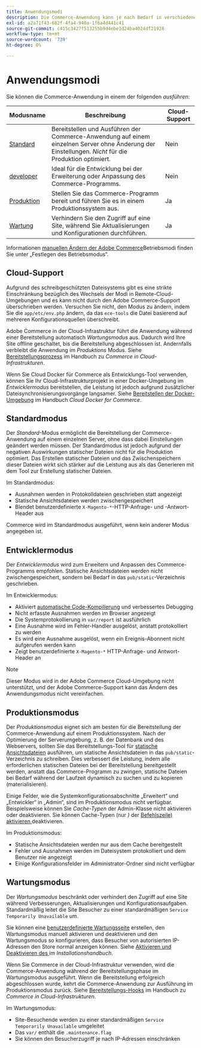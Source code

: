 ```yaml
---
title: Anwendungsmodi
description: Die Commerce-Anwendung kann je nach Bedarf in verschiedenen Modi ausgeführt werden. Eine detaillierte Liste der verfügbaren Anwendungsmodi anzeigen.
exl-id: a2a71f43-682f-4fa4-940a-1f6a4d441c41
source-git-commit: c415c3427f513255b9d4ebe1d24ba4024df21928
workflow-type: tm+mt
source-wordcount: '739'
ht-degree: 0%

---
```


# Anwendungsmodi

Sie können die Commerce-Anwendung in einem der folgenden _ausführen_:

| Modusname | Beschreibung | Cloud-Support |
| ------------------------ | ------------------- | ------------- |
| [Standard](#default-mode) | Bereitstellen und Ausführen der Commerce-Anwendung auf einem einzelnen Server ohne Änderung der Einstellungen. _Nicht_ für die Produktion optimiert. | Nein |
| [developer](#developer-mode) | Ideal für die Entwicklung bei der Erweiterung oder Anpassung des Commerce-Programms. | Nein |
| [Produktion](#production-mode) | Stellen Sie das Commerce-Programm bereit und führen Sie es in einem Produktionssystem aus. | Ja |
| [Wartung](#maintenance-mode) | Verhindern Sie den Zugriff auf eine Site, während Sie Aktualisierungen und Konfigurationen durchführen. | Ja |

Informationen [ manuellen Ändern der Adobe Commerce](../cli/set-mode.md)Betriebsmodi finden Sie unter „Festlegen des Betriebsmodus“.

## Cloud-Support

Aufgrund des schreibgeschützten Dateisystems gibt es eine strikte Einschränkung bezüglich des Wechsels der Modi in Remote-Cloud-Umgebungen und es kann nicht durch den Adobe Commerce-Support überschrieben werden. Versuchen Sie nicht, den Modus zu ändern, indem Sie die `app/etc/env.php` ändern, da das `ece-tools` die Datei basierend auf mehreren Konfigurationsquellen überschreibt.

Adobe Commerce in der Cloud-Infrastruktur führt die Anwendung während einer Bereitstellung automatisch _Wartungsmodus_ aus. Dadurch wird Ihre Site offline geschaltet, bis die Bereitstellung abgeschlossen ist. Andernfalls verbleibt die Anwendung im _Produktions_ Modus. Siehe [Bereitstellungsprozess](https://experienceleague.adobe.com/docs/commerce-cloud-service/user-guide/develop/deploy/process.html#deploy-phase) im Handbuch zu _Commerce in Cloud-Infrastrukturen_.

Wenn Sie Cloud Docker für Commerce als Entwicklungs-Tool verwenden, können Sie Ihr Cloud-Infrastrukturprojekt in einer Docker-Umgebung im _Entwicklermodus_ bereitstellen, die Leistung ist jedoch aufgrund zusätzlicher Dateisynchronisierungsvorgänge langsamer. Siehe [Bereitstellen der Docker-Umgebung](https://developer.adobe.com/commerce/cloud-tools/docker/deploy/#launch-mode) im Handbuch _Cloud Docker for Commerce_.


## Standardmodus

Der _Standard_-Modus ermöglicht die Bereitstellung der Commerce-Anwendung auf einem einzelnen Server, ohne dass dabei Einstellungen geändert werden müssen. Der Standardmodus ist jedoch aufgrund der negativen Auswirkungen statischer Dateien nicht für die Produktion optimiert. Das Erstellen statischer Dateien und das Zwischenspeichern dieser Dateien wirkt sich stärker auf die Leistung aus als das Generieren mit dem Tool zur Erstellung statischer Dateien.

Im Standardmodus:

- Ausnahmen werden in Protokolldateien geschrieben statt angezeigt
- Statische Ansichtsdateien werden zwischengespeichert
- Blendet benutzerdefinierte `X-Magento-*`-HTTP-Anfrage- und -Antwort-Header aus

Commerce wird im Standardmodus ausgeführt, wenn kein anderer Modus angegeben ist.

## Entwicklermodus

Der _Entwicklermodus_ wird zum Erweitern und Anpassen des Commerce-Programms empfohlen. Statische Ansichtsdateien werden nicht zwischengespeichert, sondern bei Bedarf in das `pub/static`-Verzeichnis geschrieben.

Im Entwicklermodus:

- Aktiviert [automatische Code-Kompilierung](../cli/code-compiler.md) und verbessertes Debugging
- Nicht erfasste Ausnahmen werden im Browser angezeigt
- Die Systemprotokollierung in `var/report` ist ausführlich
- Eine Ausnahme wird im Fehler-Handler ausgelöst, anstatt protokolliert zu werden
- Es wird eine Ausnahme ausgelöst, wenn ein Ereignis-Abonnent nicht aufgerufen werden kann
- Zeigt benutzerdefinierte `X-Magento-*` HTTP-Anfrage- und Antwort-Header an

>[!NOTE]
>
>Dieser Modus wird in der Adobe Commerce Cloud-Umgebung nicht unterstützt, und der Adobe Commerce-Support kann das Ändern des Anwendungsmodus nicht vereinfachen.

## Produktionsmodus

Der _Produktionsmodus_ eignet sich am besten für die Bereitstellung der Commerce-Anwendung auf einem Produktionssystem. Nach der Optimierung der Serverumgebung, z. B. der Datenbank und des Webservers, sollten Sie das Bereitstellungs-Tool für [statische Ansichtsdateien](../cli/static-view-file-deployment.md) ausführen, um statische Ansichtsdateien in das `pub/static`-Verzeichnis zu schreiben. Dies verbessert die Leistung, indem alle erforderlichen statischen Dateien bei der Bereitstellung bereitgestellt werden, anstatt das Commerce-Programm zu zwingen, statische Dateien bei Bedarf während der Laufzeit dynamisch zu suchen und zu kopieren (materialisieren).

Einige Felder, wie die Systemkonfigurationsabschnitte „Erweitert“ und „Entwickler“ in „Admin“, sind im Produktionsmodus nicht verfügbar. Beispielsweise können Sie _Cache-Typen_ der Admin-Klasse nicht aktivieren oder deaktivieren. Sie können Cache-Typen (nur _)_ der [Befehlszeile) aktivieren ](../cli/manage-cache.md#config-cli-subcommands-cache-en) deaktivieren.

Im Produktionsmodus:

- Statische Ansichtsdateien werden nur aus dem Cache bereitgestellt
- Fehler und Ausnahmen werden im Dateisystem protokolliert und dem Benutzer nie angezeigt
- Einige Konfigurationsfelder im Administrator-Ordner sind nicht verfügbar

## Wartungsmodus

Der _Wartungsmodus_ beschränkt oder verhindert den Zugriff auf eine Site während Verbesserungen, Aktualisierungen und Konfigurationsaufgaben. Standardmäßig leitet die Site Besucher zu einer standardmäßigen `Service Temporarily Unavailable` um.

Sie können eine [benutzerdefinierte Wartungsseite](../../upgrade/troubleshooting/maintenance-mode-options.md) erstellen, den Wartungsmodus manuell aktivieren und deaktivieren und den Wartungsmodus so konfigurieren, dass Besucher von autorisierten IP-Adressen den Store normal anzeigen können. Siehe [Aktivieren und Deaktivieren des ](../../installation/tutorials/maintenance-mode.md) im _Installationshandbuch_.

Wenn Sie Commerce in der Cloud-Infrastruktur verwenden, wird die Commerce-Anwendung während der Bereitstellungsphase im Wartungsmodus ausgeführt. Wenn die Bereitstellung erfolgreich abgeschlossen wurde, kehrt die Commerce-Anwendung zur Ausführung im Produktionsmodus zurück. Siehe [Bereitstellungs-Hooks](https://experienceleague.adobe.com/docs/commerce-cloud-service/user-guide/develop/deploy/best-practices.html#phase-5%3A-deployment-hooks) im Handbuch zu _Commerce in Cloud-Infrastrukturen_.

Im Wartungsmodus:

- Site-Besuchende werden zu einer standardmäßigen `Service Temporarily Unavailable` umgeleitet
- Das `var/` enthält die `.maintenance.flag`
- Sie können den Besucherzugriff je nach IP-Adressen einschränken
